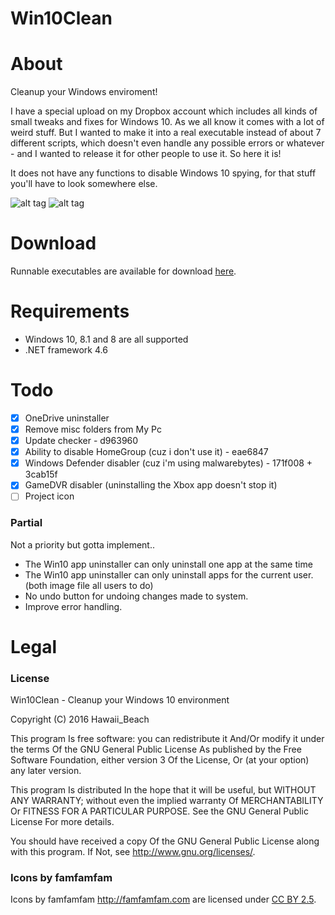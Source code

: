# Win10Clean

# About
Cleanup your Windows enviroment!

I have a special upload on my Dropbox account which includes all kinds of small tweaks and fixes for Windows 10. As we all know it comes with a lot of weird stuff.
But I wanted to make it into a real executable instead of about 7 different scripts, which doesn't even handle any possible errors or whatever - and I wanted to release it for other people to use it. So here it is!

It does not have any functions to disable Windows 10 spying, for that stuff you'll have to look somewhere else.

![alt tag](http://i.imgur.com/5NHvxQA.png)
![alt tag](http://i.imgur.com/fIJxlu2.png)

# Download
Runnable executables are available for download [here](https://github.com/ElPumpo/Win10Clean/releases).

# Requirements
+ Windows 10, 8.1 and 8 are all supported
+ .NET framework 4.6

# Todo
- [x] OneDrive uninstaller
- [x] Remove misc folders from My Pc
- [x] Update checker - d963960
- [x] Ability to disable HomeGroup (cuz i don't use it) - eae6847
- [x] Windows Defender disabler (cuz i'm using malwarebytes) - 171f008 + 3cab15f
- [x] GameDVR disabler (uninstalling the Xbox app doesn't stop it)
- [ ] Project icon

### Partial
Not a priority but gotta implement..
- The Win10 app uninstaller can only uninstall one app at the same time
- The Win10 app uninstaller can only uninstall apps for the current user. (both image file all users to do)
- No undo button for undoing changes made to system.
- Improve error handling.

# Legal

### License
Win10Clean - Cleanup your Windows 10 environment

Copyright (C) 2016 Hawaii_Beach

This program Is free software: you can redistribute it And/Or modify it under the terms Of the GNU General Public License As published by the Free Software Foundation, either version 3 Of the License, Or (at your option) any later version.

This program Is distributed In the hope that it will be useful, but WITHOUT ANY WARRANTY; without even the implied warranty Of MERCHANTABILITY Or FITNESS FOR A PARTICULAR PURPOSE. See the GNU General Public License For more details.

You should have received a copy Of the GNU General Public License along with this program. If Not, see <http://www.gnu.org/licenses/>.

### Icons by famfamfam
Icons by famfamfam <http://famfamfam.com> are licensed under [CC BY 2.5](https://creativecommons.org/licenses/by/2.5/).
